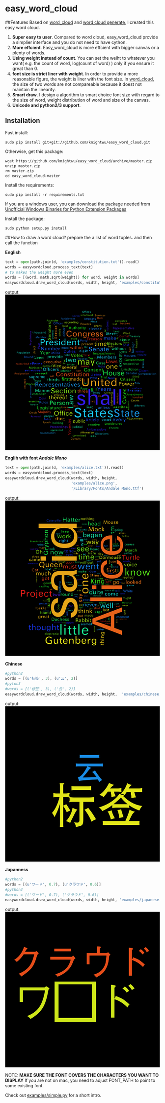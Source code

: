 easy_word_cloud
==========
##Features
Based on [word_cloud](https://github.com/amueller/word_cloud) and [word cloud generate](http://www.jasondavies.com/wordcloud/), I created this easy word cloud. 

1. **Super easy to user**. Compared to word cloud, easy_word_cloud provide a simplier interface and you do not need to have cython.
2. **More effcient**. Easy_word_cloud is more effcient with bigger canvas or a plenty of words.
3. **Using weight instead of count**. You can set the weiht to whatever you want( e.g. the count of word, log(count of word) ) only if you ensure it great than 0.
4. **font size is strict liner with weight**. In order to provide a more reasonable figure, the weight is liner with the font size. In [word_cloud](https://github.com/amueller/word_cloud), the size of two words are not compareable because it doest not maintain the linearity.  
5. **Smart draw**. I design a algorithm to smart choice font size with regard to the size of word, weight distribution of word and size of the canvas. 
6. **Unicode and python2/3 support**.


## Installation

Fast install:

    sudo pip install git+git://github.com/knightwu/easy_word_cloud.git

Otherwise, get this package:
    
    wget https://github.com/knightwu/easy_word_cloud/archive/master.zip
    unzip master.zip
    rm master.zip
    cd easy_word_cloud-master

Install the requirements:

    sudo pip install -r requirements.txt
If you are a windows user, you can download the package needed from [Unofficial Windows Binaries for Python Extension Packages](http://www.lfd.uci.edu/~gohlke/pythonlibs/)

Install the package:

    sudo python setup.py install

##How to draw a word cloud?
prepare the a list of word tuples. and then call the function

**English**
```python
text = open(path.join(d, 'examples/constitution.txt')).read()
words = easywordcloud.process_text(text)
# to makes the weight more even
words = [(word, math.sqrt(weight)) for word, weight in words]  
easywordcloud.draw_word_cloud(words, width, height, 'examples/constitution.png')
```
output:
![American Constitution](examples/constitution.png)

**Englih with font *Andale Mono***
```python
text = open(path.join(d, 'examples/alice.txt')).read()
words = easywordcloud.process_text(text)
easywordcloud.draw_word_cloud(words, width, height, 
                              'examples/alice.png', 
                              '/Library/Fonts/Andale Mono.ttf')
```
output:
![Alice in Wonderland](examples/alice.png)

**Chinese**
```python
#python2
words = [(u'标签', 3), (u'云', 2)]
#pyton3
#words = [('标签', 3), ('云', 2)]
easywordcloud.draw_word_cloud(words, width, height,  'examples/chinese.png', None)
```
output:
![Chinese](examples/chinese.png)

**Japanness**
```python
#python2
words = [(u'ワード', 0.7), (u'クラウド', 0.6)]
#python3
#words = [('ワード', 0.7), ('クラウド', 0.6)]
easywordcloud.draw_word_cloud(words, width, height, 'examples/japanese.png', None)
```
output:
![japanese](examples/japanese.png)

NOTE: **MAKE SURE THE FONT COVERS THE CHARACTERS YOU WANT TO DISPLAY**
If you are not on mac, you need to adjust FONT_PATH to point to
some existing font.

Check out [examples/simple.py][simple] for a short intro. 

[simple]: examples/simple.py

  
